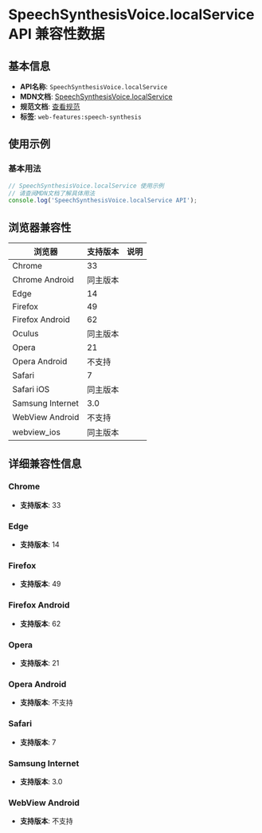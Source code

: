# SpeechSynthesisVoice.localService API 兼容性数据

## 基本信息

- **API名称**: `SpeechSynthesisVoice.localService`
- **MDN文档**: [SpeechSynthesisVoice.localService](https://developer.mozilla.org/docs/Web/API/SpeechSynthesisVoice/localService)
- **规范文档**: [查看规范](https://webaudio.github.io/web-speech-api/#dom-speechsynthesisvoice-localservice)
- **标签**: `web-features:speech-synthesis`

## 使用示例

### 基本用法

```javascript
// SpeechSynthesisVoice.localService 使用示例
// 请查阅MDN文档了解具体用法
console.log('SpeechSynthesisVoice.localService API');
```

## 浏览器兼容性

| 浏览器 | 支持版本 | 说明 |
|--------|----------|------|
| Chrome | 33 |  |
| Chrome Android | 同主版本 |  |
| Edge | 14 |  |
| Firefox | 49 |  |
| Firefox Android | 62 |  |
| Oculus | 同主版本 |  |
| Opera | 21 |  |
| Opera Android | 不支持 |  |
| Safari | 7 |  |
| Safari iOS | 同主版本 |  |
| Samsung Internet | 3.0 |  |
| WebView Android | 不支持 |  |
| webview_ios | 同主版本 |  |

## 详细兼容性信息

### Chrome

- **支持版本**: 33

### Edge

- **支持版本**: 14

### Firefox

- **支持版本**: 49

### Firefox Android

- **支持版本**: 62

### Opera

- **支持版本**: 21

### Opera Android

- **支持版本**: 不支持

### Safari

- **支持版本**: 7

### Samsung Internet

- **支持版本**: 3.0

### WebView Android

- **支持版本**: 不支持

